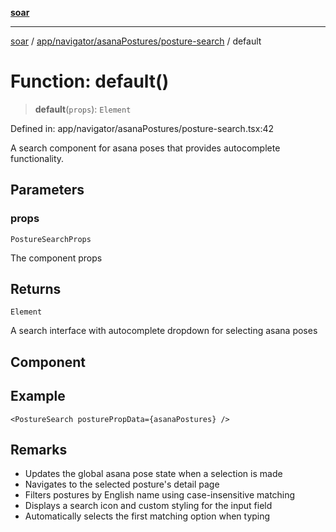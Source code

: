 [**soar**](../../../../../README.md)

***

[soar](../../../../../modules.md) / [app/navigator/asanaPostures/posture-search](../README.md) / default

# Function: default()

> **default**(`props`): `Element`

Defined in: app/navigator/asanaPostures/posture-search.tsx:42

A search component for asana poses that provides autocomplete functionality.

## Parameters

### props

`PostureSearchProps`

The component props

## Returns

`Element`

A search interface with autocomplete dropdown for selecting asana poses

## Component

## Example

```tsx
<PostureSearch posturePropData={asanaPostures} />
```

## Remarks

- Updates the global asana pose state when a selection is made
- Navigates to the selected posture's detail page
- Filters postures by English name using case-insensitive matching
- Displays a search icon and custom styling for the input field
- Automatically selects the first matching option when typing
